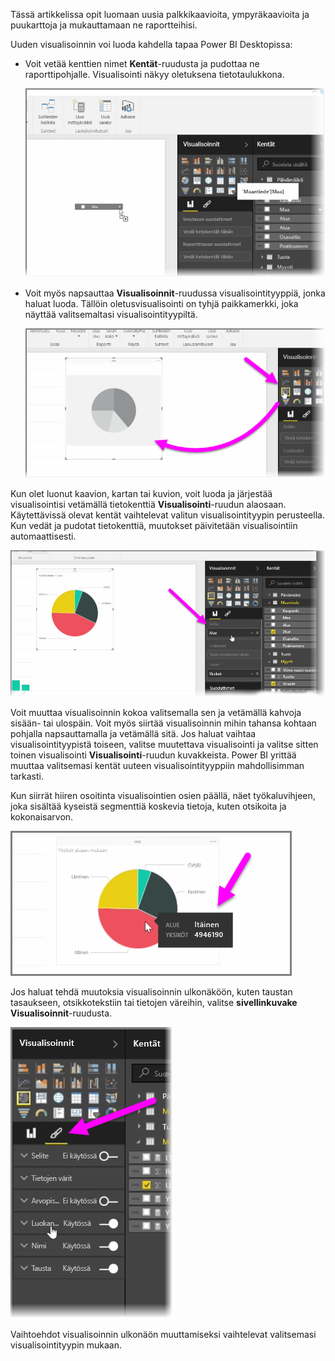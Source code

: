 Tässä artikkelissa opit luomaan uusia palkkikaavioita, ympyräkaavioita ja puukarttoja ja mukauttamaan ne raportteihisi.

Uuden visualisoinnin voi luoda kahdella tapaa Power BI Desktopissa:

* Voit vetää kenttien nimet **Kentät**-ruudusta ja pudottaa ne raporttipohjalle. Visualisointi näkyy oletuksena tietotaulukkona.
  
  ![](media/3-2-create-customize-simple-visualizations/3-2_1.png)
* Voit myös napsauttaa **Visualisoinnit**-ruudussa visualisointityyppiä, jonka haluat luoda. Tällöin oletusvisualisointi on tyhjä paikkamerkki, joka näyttää valitsemaltasi visualisointityypiltä.
  
  ![](media/3-2-create-customize-simple-visualizations/3-2_2.png)

Kun olet luonut kaavion, kartan tai kuvion, voit luoda ja järjestää visualisointisi vetämällä tietokenttiä **Visualisointi**-ruudun alaosaan. Käytettävissä olevat kentät vaihtelevat valitun visualisointityypin perusteella. Kun vedät ja pudotat tietokenttiä, muutokset päivitetään visualisointiin automaattisesti.

![](media/3-2-create-customize-simple-visualizations/3-2_3.png)

Voit muuttaa visualisoinnin kokoa valitsemalla sen ja vetämällä kahvoja sisään- tai ulospäin. Voit myös siirtää visualisoinnin mihin tahansa kohtaan pohjalla napsauttamalla ja vetämällä sitä. Jos haluat vaihtaa visualisointityypistä toiseen, valitse muutettava visualisointi ja valitse sitten toinen visualisointi **Visualisointi**-ruudun kuvakkeista. Power BI yrittää muuttaa valitsemasi kentät uuteen visualisointityyppiin mahdollisimman tarkasti.

Kun siirrät hiiren osoitinta visualisointien osien päällä, näet työkaluvihjeen, joka sisältää kyseistä segmenttiä koskevia tietoja, kuten otsikoita ja kokonaisarvon.

![](media/3-2-create-customize-simple-visualizations/3-2_4.png)

Jos haluat tehdä muutoksia visualisoinnin ulkonäköön, kuten taustan tasaukseen, otsikkotekstiin tai tietojen väreihin, valitse **sivellinkuvake** **Visualisoinnit**-ruudusta.

![](media/3-2-create-customize-simple-visualizations/3-2_5.png)

Vaihtoehdot visualisoinnin ulkonäön muuttamiseksi vaihtelevat valitsemasi visualisointityypin mukaan.

